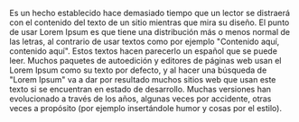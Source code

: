 Es un hecho establecido hace demasiado tiempo que un lector se distraerá con el contenido del texto de un sitio mientras que mira
su diseño. El punto de usar Lorem Ipsum es que tiene una distribución más o menos normal de las letras, al contrario de usar textos
como por ejemplo "Contenido aquí, contenido aquí". Estos textos hacen parecerlo un español que se puede leer.
Muchos paquetes de autoedición y editores de páginas web usan el Lorem Ipsum como su texto por defecto, y al hacer una
búsqueda de "Lorem Ipsum" va a dar por resultado muchos sitios web que usan este texto si se encuentran en estado de desarrollo.
Muchas versiones han evolucionado a través de los años, algunas veces por accidente, otras veces a propósito (por ejemplo
insertándole humor y cosas por el estilo).
